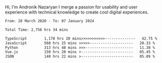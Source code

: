 Hi, I'm Andronik Nazaryan
I merge a passion for usability and user experience with technical knowledge to create cool digital experiences.


<!--START_SECTION:waka-->

```txt
From: 28 March 2020 - To: 07 January 2024

Total Time: 2,756 hrs 34 mins

TypeScript        1,178 hrs 20 mins>>>>>>>>>>>--------------   42.75 %
JavaScript        560 hrs 25 mins >>>>>--------------------   20.33 %
Python            313 hrs 48 mins >>>----------------------   11.38 %
Vue.js            150 hrs 20 mins >------------------------   05.45 %
JSON              140 hrs 22 mins >------------------------   05.09 %
```

<!--END_SECTION:waka-->

